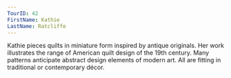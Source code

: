 ```yaml
---
TourID: 42
FirstName: Kathie
LastName: Ratcliffe
---
```

Kathie pieces quilts in miniature form inspired by antique originals. Her work illustrates the range of American quilt design of the 19th century. Many patterns anticipate abstract design elements of modern art. All are fitting in traditional or contemporary décor.
